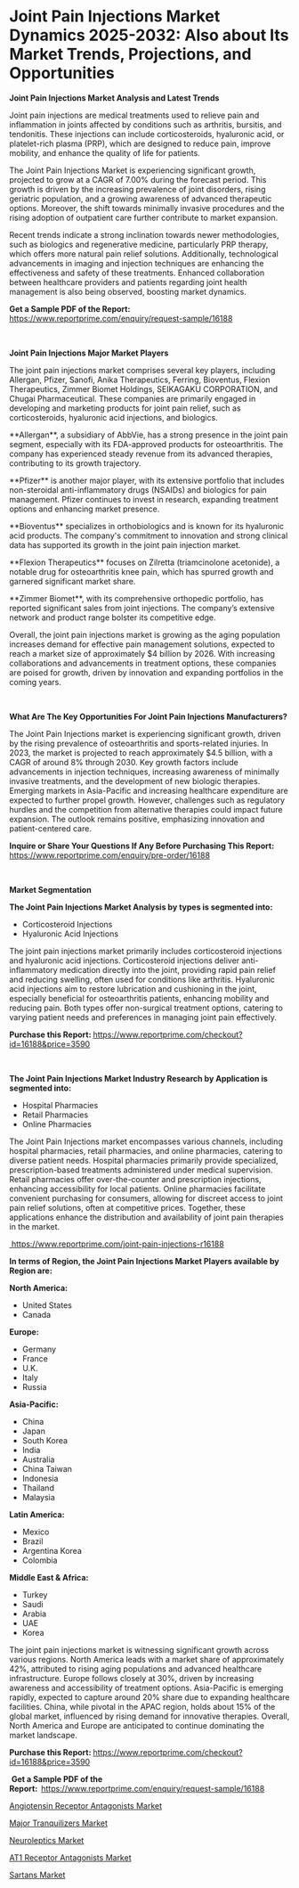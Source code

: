 <p><h1>Joint Pain Injections Market Dynamics 2025-2032: Also about Its Market Trends, Projections, and Opportunities</h1></p><p><strong>Joint Pain Injections Market Analysis and Latest Trends</strong></p>
<p><p>Joint pain injections are medical treatments used to relieve pain and inflammation in joints affected by conditions such as arthritis, bursitis, and tendonitis. These injections can include corticosteroids, hyaluronic acid, or platelet-rich plasma (PRP), which are designed to reduce pain, improve mobility, and enhance the quality of life for patients. </p><p>The Joint Pain Injections Market is experiencing significant growth, projected to grow at a CAGR of 7.00% during the forecast period. This growth is driven by the increasing prevalence of joint disorders, rising geriatric population, and a growing awareness of advanced therapeutic options. Moreover, the shift towards minimally invasive procedures and the rising adoption of outpatient care further contribute to market expansion.</p><p>Recent trends indicate a strong inclination towards newer methodologies, such as biologics and regenerative medicine, particularly PRP therapy, which offers more natural pain relief solutions. Additionally, technological advancements in imaging and injection techniques are enhancing the effectiveness and safety of these treatments. Enhanced collaboration between healthcare providers and patients regarding joint health management is also being observed, boosting market dynamics.</p></p>
<p><strong>Get a Sample PDF of the Report:&nbsp;</strong> <a href="https://www.reportprime.com/enquiry/request-sample/16188?utm_campaign=1999&utm_medium=2&utm_source=Github&utm_content=ia&utm_term=20032025&utm_id=joint-pain-injections">https://www.reportprime.com/enquiry/request-sample/16188</a></p>
<p>&nbsp;</p>
<p><strong>Joint Pain Injections Major Market Players</strong></p>
<p><p>The joint pain injections market comprises several key players, including Allergan, Pfizer, Sanofi, Anika Therapeutics, Ferring, Bioventus, Flexion Therapeutics, Zimmer Biomet Holdings, SEIKAGAKU CORPORATION, and Chugai Pharmaceutical. These companies are primarily engaged in developing and marketing products for joint pain relief, such as corticosteroids, hyaluronic acid injections, and biologics.</p><p>**Allergan**, a subsidiary of AbbVie, has a strong presence in the joint pain segment, especially with its FDA-approved products for osteoarthritis. The company has experienced steady revenue from its advanced therapies, contributing to its growth trajectory.</p><p>**Pfizer** is another major player, with its extensive portfolio that includes non-steroidal anti-inflammatory drugs (NSAIDs) and biologics for pain management. Pfizer continues to invest in research, expanding treatment options and enhancing market presence.</p><p>**Bioventus** specializes in orthobiologics and is known for its hyaluronic acid products. The company's commitment to innovation and strong clinical data has supported its growth in the joint pain injection market. </p><p>**Flexion Therapeutics** focuses on Zilretta (triamcinolone acetonide), a notable drug for osteoarthritis knee pain, which has spurred growth and garnered significant market share.</p><p>**Zimmer Biomet**, with its comprehensive orthopedic portfolio, has reported significant sales from joint injections. The company’s extensive network and product range bolster its competitive edge.</p><p>Overall, the joint pain injections market is growing as the aging population increases demand for effective pain management solutions, expected to reach a market size of approximately $4 billion by 2026. With increasing collaborations and advancements in treatment options, these companies are poised for growth, driven by innovation and expanding portfolios in the coming years.</p></p>
<p>&nbsp;</p>
<p><strong>What Are The Key Opportunities For Joint Pain Injections Manufacturers?</strong></p>
<p><p>The Joint Pain Injections market is experiencing significant growth, driven by the rising prevalence of osteoarthritis and sports-related injuries. In 2023, the market is projected to reach approximately $4.5 billion, with a CAGR of around 8% through 2030. Key growth factors include advancements in injection techniques, increasing awareness of minimally invasive treatments, and the development of new biologic therapies. Emerging markets in Asia-Pacific and increasing healthcare expenditure are expected to further propel growth. However, challenges such as regulatory hurdles and the competition from alternative therapies could impact future expansion. The outlook remains positive, emphasizing innovation and patient-centered care.</p></p>
<p><strong>Inquire or Share Your Questions If Any Before Purchasing This Report:</strong> <a href="https://www.reportprime.com/enquiry/pre-order/16188?utm_campaign=1999&utm_medium=2&utm_source=Github&utm_content=ia&utm_term=20032025&utm_id=joint-pain-injections">https://www.reportprime.com/enquiry/pre-order/16188</a></p>
<p>&nbsp;</p>
<p><strong>Market Segmentation</strong></p>
<p><strong>The Joint Pain Injections Market Analysis by types is segmented into:</strong></p>
<p><ul><li>Corticosteroid Injections</li><li>Hyaluronic Acid Injections</li></ul></p>
<p><p>The joint pain injections market primarily includes corticosteroid injections and hyaluronic acid injections. Corticosteroid injections deliver anti-inflammatory medication directly into the joint, providing rapid pain relief and reducing swelling, often used for conditions like arthritis. Hyaluronic acid injections aim to restore lubrication and cushioning in the joint, especially beneficial for osteoarthritis patients, enhancing mobility and reducing pain. Both types offer non-surgical treatment options, catering to varying patient needs and preferences in managing joint pain effectively.</p></p>
<p><strong>Purchase this Report:&nbsp;</strong><a href="https://www.reportprime.com/checkout?id=16188&price=3590&utm_campaign=1999&utm_medium=2&utm_source=Github&utm_content=ia&utm_term=20032025&utm_id=joint-pain-injections">https://www.reportprime.com/checkout?id=16188&price=3590</a></p>
<p>&nbsp;</p>
<p><strong>The Joint Pain Injections Market Industry Research by Application is segmented into:</strong></p>
<p><ul><li>Hospital Pharmacies</li><li>Retail Pharmacies</li><li>Online Pharmacies</li></ul></p>
<p><p>The Joint Pain Injections market encompasses various channels, including hospital pharmacies, retail pharmacies, and online pharmacies, catering to diverse patient needs. Hospital pharmacies primarily provide specialized, prescription-based treatments administered under medical supervision. Retail pharmacies offer over-the-counter and prescription injections, enhancing accessibility for local patients. Online pharmacies facilitate convenient purchasing for consumers, allowing for discreet access to joint pain relief solutions, often at competitive prices. Together, these applications enhance the distribution and availability of joint pain therapies in the market.</p></p>
<p><a href="https://www.reportprime.com/joint-pain-injections-r16188?utm_campaign=1999&utm_medium=2&utm_source=Github&utm_content=ia&utm_term=20032025&utm_id=joint-pain-injections">&nbsp;https://www.reportprime.com/joint-pain-injections-r16188</a></p>
<p><strong>In terms of Region, the Joint Pain Injections Market Players available by Region are:</strong></p>
<p>
    <p> <strong> North America: </strong>
        <ul>
            <li>United States</li>
            <li>Canada</li>
        </ul>
        </p> 
    <p> <strong> Europe: </strong>
        <ul>
            <li>Germany</li>
            <li>France</li>
            <li>U.K.</li>
            <li>Italy</li>
            <li>Russia</li>
        </ul>
        </p> 
    <p> <strong> Asia-Pacific: </strong>
        <ul>
            <li>China</li>
            <li>Japan</li>
            <li>South Korea</li>
            <li>India</li>
            <li>Australia</li>
            <li>China Taiwan</li>
            <li>Indonesia</li>
            <li>Thailand</li>
            <li>Malaysia</li>
        </ul>
        </p> 
    <p> <strong> Latin America: </strong>
        <ul>
            <li>Mexico</li>
            <li>Brazil</li>
            <li>Argentina Korea</li>
            <li>Colombia</li>
        </ul>
        </p> 
    <p> <strong> Middle East & Africa: </strong>
        <ul>
            <li>Turkey</li>
            <li>Saudi</li>
            <li>Arabia</li>
            <li>UAE</li>
            <li>Korea</li>
        </ul>
    </p>
    </p>
<p><p>The joint pain injections market is witnessing significant growth across various regions. North America leads with a market share of approximately 42%, attributed to rising aging populations and advanced healthcare infrastructure. Europe follows closely at 30%, driven by increasing awareness and accessibility of treatment options. Asia-Pacific is emerging rapidly, expected to capture around 20% share due to expanding healthcare facilities. China, while pivotal in the APAC region, holds about 15% of the global market, influenced by rising demand for innovative therapies. Overall, North America and Europe are anticipated to continue dominating the market landscape.</p></p>
<p><strong>Purchase this Report: </strong><a href="https://www.reportprime.com/checkout?id=16188&price=3590&utm_campaign=1999&utm_medium=2&utm_source=Github&utm_content=ia&utm_term=20032025&utm_id=joint-pain-injections">https://www.reportprime.com/checkout?id=16188&price=3590</a></p>
<p>&nbsp;<strong>Get a Sample PDF of the Report:&nbsp;&nbsp;</strong><a href="https://www.reportprime.com/enquiry/request-sample/16188?utm_campaign=1999&utm_medium=2&utm_source=Github&utm_content=ia&utm_term=20032025&utm_id=joint-pain-injections">https://www.reportprime.com/enquiry/request-sample/16188</a></p>
<p><strong></strong></p>
<p><p><a href="https://github.com/bulkagumanvv/Market-Research-Report-List-1/blob/main/angiotensin-receptor-antagonists-market.md?utm_campaign=1999&utm_medium=2&utm_source=Github&utm_content=ia&utm_term=20032025&utm_id=joint-pain-injections">Angiotensin Receptor Antagonists Market</a></p><p><a href="https://github.com/geyangvayora/Market-Research-Report-List-1/blob/main/major-tranquilizers-market.md?utm_campaign=1999&utm_medium=2&utm_source=Github&utm_content=ia&utm_term=20032025&utm_id=joint-pain-injections">Major Tranquilizers Market</a></p><p><a href="https://github.com/saklpelzami95/Market-Research-Report-List-1/blob/main/neuroleptics-market.md?utm_campaign=1999&utm_medium=2&utm_source=Github&utm_content=ia&utm_term=20032025&utm_id=joint-pain-injections">Neuroleptics Market</a></p><p><a href="https://github.com/shamyzinniwl/Market-Research-Report-List-1/blob/main/at1-receptor-antagonists-market.md?utm_campaign=1999&utm_medium=2&utm_source=Github&utm_content=ia&utm_term=20032025&utm_id=joint-pain-injections">AT1 Receptor Antagonists Market</a></p><p><a href="https://github.com/kalsirollija/Market-Research-Report-List-1/blob/main/sartans-market.md?utm_campaign=1999&utm_medium=2&utm_source=Github&utm_content=ia&utm_term=20032025&utm_id=joint-pain-injections">Sartans Market</a></p></p>